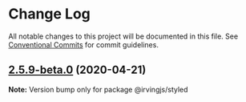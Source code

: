 # Change Log

All notable changes to this project will be documented in this file.
See [Conventional Commits](https://conventionalcommits.org) for commit guidelines.

## [2.5.9-beta.0](https://github.com/alleyinteractive/irving/packages/styled/compare/v2.5.8...v2.5.9-beta.0) (2020-04-21)

**Note:** Version bump only for package @irvingjs/styled
